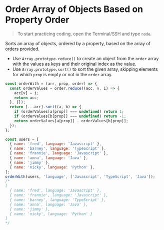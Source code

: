 # Order Array of Objects Based on Property Order

> To start practicing coding, open the Terminal/SSH and type `node`.

Sorts an array of objects, ordered by a property, based on the array of orders provided.

- Use `Array.prototype.reduce()` to create an object from the `order` array with the values as keys and their original index as the value.
- Use `Array.prototype.sort()` to sort the given array, skipping elements for which `prop` is empty or not in the `order` array.

```js
const orderWith = (arr, prop, order) => {
  const orderValues = order.reduce((acc, v, i) => {
    acc[v] = i;
    return acc;
  }, {});
  return [...arr].sort((a, b) => {
    if (orderValues[a[prop]] === undefined) return 1;
    if (orderValues[b[prop]] === undefined) return -1;
    return orderValues[a[prop]] - orderValues[b[prop]];
  });
};
```

```js
const users = [
  { name: 'fred', language: 'Javascript' },
  { name: 'barney', language: 'TypeScript' },
  { name: 'frannie', language: 'Javascript' },
  { name: 'anna', language: 'Java' },
  { name: 'jimmy' },
  { name: 'nicky', language: 'Python' },
];
orderWith(users, 'language', ['Javascript', 'TypeScript', 'Java']);
/*
[
  { name: 'fred', language: 'Javascript' },
  { name: 'frannie', language: 'Javascript' },
  { name: 'barney', language: 'TypeScript' },
  { name: 'anna', language: 'Java' },
  { name: 'jimmy' },
  { name: 'nicky', language: 'Python' }
]
*/
```
